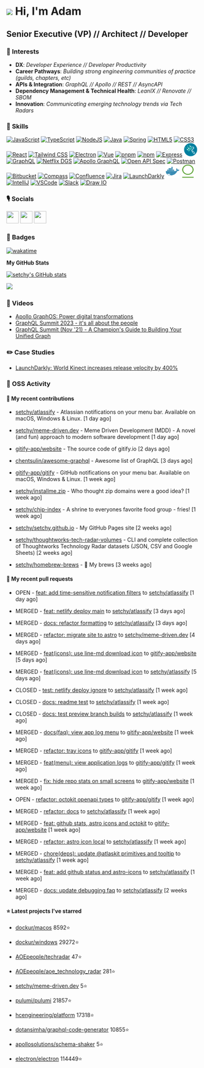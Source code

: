 ![](https://user-images.githubusercontent.com/18350557/176309783-0785949b-9127-417c-8b55-ab5a4333674e.gif) Hi, I'm Adam
============================================================================================================================

Senior Executive (VP) // Architect // Developer
-----------------------------------------------

### 🔭 Interests

- **DX**: *Developer Experience // Developer Productivity*
- **Career Pathways**: *Building strong engineering communities of practice (guilds, chapters, etc)*
- **APIs & Integration**: *GraphQL // Apollo // REST // AsyncAPI*
- **Dependency Management & Technical Health**: *LeanIX // Renovate // SBOM*
- **Innovation**: *Communicating emerging technology trends via Tech Radars*

### 💪 Skills

<p align="left">
  <a href="https://developer.mozilla.org/en-US/docs/Web/JavaScript" target="_blank" rel="noreferrer"><img src="https://raw.githubusercontent.com/danielcranney/readme-generator/main/public/icons/skills/javascript-colored.svg" width="36" height="36" alt="JavaScript" /></a>
  <a href="https://www.typescriptlang.org/" target="_blank" rel="noreferrer"><img src="https://raw.githubusercontent.com/danielcranney/readme-generator/main/public/icons/skills/typescript-colored.svg" width="36" height="36" alt="TypeScript" /></a>
  <a href="https://nodejs.org/en/" target="_blank" rel="noreferrer"><img src="https://raw.githubusercontent.com/danielcranney/readme-generator/main/public/icons/skills/nodejs-colored.svg" width="36" height="36" alt="NodeJS" /></a>
  <a href="https://www.oracle.com/java/" target="_blank" rel="noreferrer"><img src="https://raw.githubusercontent.com/danielcranney/readme-generator/main/public/icons/skills/java-colored.svg" width="36" height="36" alt="Java" /></a>
  <a href="https://spring.io/" target="_blank" rel="noreferrer"><img src="https://cdn.worldvectorlogo.com/logos/spring-3.svg" width="36" height="36" alt="Spring" /></a> 
  <a href="https://developer.mozilla.org/en-US/docs/Glossary/HTML5" target="_blank" rel="noreferrer"><img src="https://raw.githubusercontent.com/danielcranney/readme-generator/main/public/icons/skills/html5-colored.svg" width="36" height="36" alt="HTML5" /></a>
  <a href="https://www.w3.org/TR/CSS/#css" target="_blank" rel="noreferrer"><img src="https://raw.githubusercontent.com/danielcranney/readme-generator/main/public/icons/skills/css3-colored.svg" width="36" height="36" alt="CSS3" /></a>
  <a href="https://react.dev/" target="_blank" rel="noreferrer"><img src="https://cdn.worldvectorlogo.com/logos/react-2.svg" width="36" height="36" alt="React" /></a>
  <a href="https://tailwindcss.com/" target="_blank" rel="noreferrer"><img src="https://cdn.worldvectorlogo.com/logos/tailwind-css-2.svg" width="36" height="36" alt="Tailwind CSS" /></a>
  <a href="https://www.electronjs.org/" target="_blank" rel="noreferrer"><img src="https://cdn.worldvectorlogo.com/logos/electron-1.svg" width="36" height="36" alt="Electron" /></a>
  <a href="https://vuejs.org/" target="_blank" rel="noreferrer"><img src="https://cdn.worldvectorlogo.com/logos/vue-9.svg" width="36" height="36" alt="Vue" /></a>
  <a href="https://pnpm.io/" target="_blank" rel="noreferrer"><img src="https://encrypted-tbn0.gstatic.com/images?q=tbn:ANd9GcSGcwBnoTNg212cvEclMX-_qRw_P-_odFp3aafVal77Hg&s" width="36" height="36" alt="pnpm" /></a>
  <a href="https://www.npmjs.com/" target="_blank" rel="noreferrer"><img src="https://cdn.worldvectorlogo.com/logos/npm-square-red-1.svg" width="36" height="36" alt="npm" /></a>
  <a href="https://expressjs.com/" target="_blank" rel="noreferrer"><img src="https://raw.githubusercontent.com/danielcranney/readme-generator/main/public/icons/skills/express-colored.svg" width="36" height="36" alt="Express" /></a>
  <a href="https://docs.renovatebot.com/" target="_blank" rel="noreferrer"><img src="https://raw.githubusercontent.com/renovatebot/renovate/refs/heads/main/docs/usage/assets/images/logo.png" width="36" height="36" alt="Renovate" /></a>
  <a href="https://graphql.org/" target="_blank" rel="noreferrer"><img src="https://raw.githubusercontent.com/danielcranney/readme-generator/main/public/icons/skills/graphql-colored.svg" width="36" height="36" alt="GraphQL" /></a>
  <a href="https://netflix.github.io/dgs/" target="_blank" rel="noreferrer"><img src="https://raw.githubusercontent.com/Netflix/dgs/main/docs/images/dgs-framework-brand/Icon/dgs-icon--blue.svg" width="36" height="36" alt="Netflix DGS" /></a>
  <a href="https://apollographql.com/" target="_blank" rel="noreferrer"><img src="https://cdn.worldvectorlogo.com/logos/apollo-graphql-compact.svg" width="36" height="36" alt="Apollo GraphQL" /></a>
  <a href="https://swagger.io/specification/" target="_blank" rel="noreferrer"><img src="https://cdn.worldvectorlogo.com/logos/openapi-1.svg" width="36" height="36" alt="Open API Spec" /></a>
  <a href="https://www.postman.com//" target="_blank" rel="noreferrer"><img src="https://cdn.worldvectorlogo.com/logos/postman.svg" width="36" height="36" alt="Postman" /></a>
  <a href="https://www.atlassian.com/software/bitbucket" target="_blank" rel="noreferrer"><img src="https://cdn.worldvectorlogo.com/logos/bitbucket-icon.svg" width="36" height="36" alt="Bitbucket" /></a>
  <a href="https://www.atlassian.com/software/compass" target="_blank" rel="noreferrer"><img src="https://cdn.worldvectorlogo.com/logos/atlassian-compass-1.svg" width="36" height="36" alt="Compass" /></a>
  <a href="https://www.atlassian.com/software/confluence" target="_blank" rel="noreferrer"><img src="https://cdn.worldvectorlogo.com/logos/confluence-1.svg" width="36" height="36" alt="Confluence" /></a>
  <a href="https://www.atlassian.com/software/jira" target="_blank" rel="noreferrer"><img src="https://cdn.worldvectorlogo.com/logos/jira-1.svg" width="36" height="36" alt="Jira" /></a>
  <a href="https://launchdarkly.com/" target="_blank" rel="noreferrer"><img src="https://cdn.worldvectorlogo.com/logos/launchdarkly-2.svg" width="36" height="36" alt="LaunchDarkly" /></a>
  <a href="https://docker.com/" target="_blank" rel="noreferrer"><img src="https://raw.githubusercontent.com/nx211/homer-icons/master/png/docker.png" width="36" height="36" alt="Docker" /></a>
  <a href="https://jfrog.com/artifactory/" target="_blank" rel="noreferrer"><img src="https://raw.githubusercontent.com/nx211/homer-icons/master/png/artifactory.png" width="36" height="36" alt="Artifactory" /></a>
  <a href="https://www.jetbrains.com/idea/" target="_blank" rel="noreferrer"><img src="https://cdn.worldvectorlogo.com/logos/intellij-idea-1.svg" width="36" height="36" alt="IntelliJ" /></a>
  <a href="https://code.visualstudio.com/" target="_blank" rel="noreferrer"><img src="https://cdn.worldvectorlogo.com/logos/visual-studio-code-1.svg" width="36" height="36" alt="VSCode" /></a>
  <a href="https://slack.com/" target="_blank" rel="noreferrer"><img src="https://cdn.worldvectorlogo.com/logos/slack-new-logo.svg" width="36" height="36" alt="Slack" /></a>
  <a href="https://drawio-app.com/" target="_blank" rel="noreferrer"><img src="https://cdn.worldvectorlogo.com/logos/draw-io.svg" width="36" height="36" alt="Draw IO" /></a>
</p>

                      

### 🎙️ Socials
                  
<p align="left">
  <a href="https://www.github.com/setchy" target="_blank" rel="noreferrer"><img src="https://raw.githubusercontent.com/danielcranney/readme-generator/main/public/icons/socials/github.svg" width="32" height="32" /></a>
  <a href="https://www.linkedin.com/in/adamsetch" target="_blank" rel="noreferrer"><img src="https://raw.githubusercontent.com/danielcranney/readme-generator/main/public/icons/socials/linkedin.svg" width="32" height="32" /></a>
  <a href="https://www.twitter.com/setchy87" target="_blank" rel="noreferrer"><img src="https://raw.githubusercontent.com/danielcranney/readme-generator/main/public/icons/socials/twitter.svg" width="32" height="32" /></a>
</p>

### 📛 Badges

[![wakatime](https://wakatime.com/badge/user/2b948ae2-4be1-4020-8a57-7de60b53fe1d.svg)](https://wakatime.com/@2b948ae2-4be1-4020-8a57-7de60b53fe1d)

<b>My GitHub Stats</b>

<a href="http://www.github.com/setchy"><img src="https://github-readme-stats.vercel.app/api?username=setchy&show_icons=true&hide=&count_private=true&title_color=0891b2&text_color=ffffff&icon_color=0891b2&bg_color=1c1917&hide_border=true&show_icons=true" alt="setchy's GitHub stats" /></a>

<a href="http://www.github.com/setchy"><img src="https://github-readme-streak-stats.herokuapp.com/?user=setchy&stroke=ffffff&background=1c1917&ring=0891b2&fire=0891b2&currStreakNum=ffffff&currStreakLabel=0891b2&sideNums=ffffff&sideLabels=ffffff&dates=ffffff&hide_border=true" /></a>

### 📼 Videos

- [Apollo GraphOS: Power digital transformations](https://www.apollographql.com/enterprise?wvideo=4fu2lsjssc)
- [GraphQL Summit 2023 - it's all about the people](https://www.youtube.com/watch?v=090IWEcHbJc)
- [GraphQL Summit (Nov '21) - A Champion's Guide to Building Your Unified Graph](https://www.apollographql.com/events/roundtable/graphql-summit-november-2021/a-champions-guide-to-building-your-unified-graph)

### ✏️ Case Studies

- [LaunchDarkly: World Kinect increases release velocity by 400%](https://launchdarkly.com/case-studies/world-kinect/)

### 🎯 OSS Activity
#### 🚀 My recent contributions



- [setchy/atlassify](https://github.com/setchy/atlassify) - Atlassian notifications on your menu bar. Available on macOS, Windows &amp; Linux.  [1 day ago]

- [setchy/meme-driven.dev](https://github.com/setchy/meme-driven.dev) - Meme Driven Development (MDD) - A novel (and fun) approach to modern software development [1 day ago]

- [gitify-app/website](https://github.com/gitify-app/website) - The source code of gitify.io [2 days ago]

- [chentsulin/awesome-graphql](https://github.com/chentsulin/awesome-graphql) - Awesome list of GraphQL [3 days ago]

- [gitify-app/gitify](https://github.com/gitify-app/gitify) - GitHub notifications on your menu bar. Available on macOS, Windows &amp; Linux. [1 week ago]

- [setchy/installme.zip](https://github.com/setchy/installme.zip) - Who thought zip domains were a good idea? [1 week ago]

- [setchy/chip-index](https://github.com/setchy/chip-index) - A shrine to everyones favorite food group - fries! [1 week ago]

- [setchy/setchy.github.io](https://github.com/setchy/setchy.github.io) - My GitHub Pages site [2 weeks ago]

- [setchy/thoughtworks-tech-radar-volumes](https://github.com/setchy/thoughtworks-tech-radar-volumes) - CLI and complete collection of Thoughtworks Technology Radar datasets (JSON, CSV and Google Sheets) [2 weeks ago]

- [setchy/homebrew-brews](https://github.com/setchy/homebrew-brews) - 🍻 My brews [3 weeks ago]

#### 🎉 My recent pull requests



- OPEN - [feat: add time-sensitive notification filters](https://github.com/setchy/atlassify/pull/358) to [setchy/atlassify](https://github.com/setchy/atlassify) [1 day ago]

- MERGED - [feat: netlify deploy main](https://github.com/setchy/atlassify/pull/355) to [setchy/atlassify](https://github.com/setchy/atlassify) [3 days ago]

- MERGED - [docs: refactor formatting](https://github.com/setchy/atlassify/pull/354) to [setchy/atlassify](https://github.com/setchy/atlassify) [3 days ago]

- MERGED - [refactor: migrate site to astro](https://github.com/setchy/meme-driven.dev/pull/1) to [setchy/meme-driven.dev](https://github.com/setchy/meme-driven.dev) [4 days ago]

- MERGED - [feat(icons): use line-md download icon](https://github.com/gitify-app/website/pull/268) to [gitify-app/website](https://github.com/gitify-app/website) [5 days ago]

- MERGED - [feat(icons): use line-md download icon](https://github.com/setchy/atlassify/pull/352) to [setchy/atlassify](https://github.com/setchy/atlassify) [5 days ago]

- CLOSED - [test: netlify deploy ignore](https://github.com/setchy/atlassify/pull/346) to [setchy/atlassify](https://github.com/setchy/atlassify) [1 week ago]

- CLOSED - [docs: readme test](https://github.com/setchy/atlassify/pull/345) to [setchy/atlassify](https://github.com/setchy/atlassify) [1 week ago]

- CLOSED - [docs: test preview branch builds](https://github.com/setchy/atlassify/pull/344) to [setchy/atlassify](https://github.com/setchy/atlassify) [1 week ago]

- MERGED - [docs(faq): view app log menu](https://github.com/gitify-app/website/pull/264) to [gitify-app/website](https://github.com/gitify-app/website) [1 week ago]

- MERGED - [refactor: tray icons](https://github.com/gitify-app/gitify/pull/1633) to [gitify-app/gitify](https://github.com/gitify-app/gitify) [1 week ago]

- MERGED - [feat(menu): view application logs](https://github.com/gitify-app/gitify/pull/1632) to [gitify-app/gitify](https://github.com/gitify-app/gitify) [1 week ago]

- MERGED - [fix: hide repo stats on small screens](https://github.com/gitify-app/website/pull/261) to [gitify-app/website](https://github.com/gitify-app/website) [1 week ago]

- OPEN - [refactor: octokit openapi types](https://github.com/gitify-app/gitify/pull/1626) to [gitify-app/gitify](https://github.com/gitify-app/gitify) [1 week ago]

- MERGED - [refactor: docs](https://github.com/setchy/atlassify/pull/340) to [setchy/atlassify](https://github.com/setchy/atlassify) [1 week ago]

- MERGED - [feat: github stats, astro icons and octokit](https://github.com/gitify-app/website/pull/260) to [gitify-app/website](https://github.com/gitify-app/website) [1 week ago]

- MERGED - [refactor: astro icon local](https://github.com/setchy/atlassify/pull/339) to [setchy/atlassify](https://github.com/setchy/atlassify) [1 week ago]

- MERGED - [chore(deps): update @atlaskit primitives and tooltip](https://github.com/setchy/atlassify/pull/338) to [setchy/atlassify](https://github.com/setchy/atlassify) [1 week ago]

- MERGED - [feat: add github status and astro-icons](https://github.com/setchy/atlassify/pull/333) to [setchy/atlassify](https://github.com/setchy/atlassify) [1 week ago]

- MERGED - [docs: update debugging faq](https://github.com/setchy/atlassify/pull/326) to [setchy/atlassify](https://github.com/setchy/atlassify) [2 weeks ago]

#### ⭐ Latest projects I've starred



- [dockur/macos](https://github.com/dockur/macos) 8592⭐

- [dockur/windows](https://github.com/dockur/windows) 29272⭐

- [AOEpeople/techradar](https://github.com/AOEpeople/techradar) 47⭐

- [AOEpeople/aoe_technology_radar](https://github.com/AOEpeople/aoe_technology_radar) 281⭐

- [setchy/meme-driven.dev](https://github.com/setchy/meme-driven.dev) 5⭐

- [pulumi/pulumi](https://github.com/pulumi/pulumi) 21857⭐

- [hcengineering/platform](https://github.com/hcengineering/platform) 17318⭐

- [dotansimha/graphql-code-generator](https://github.com/dotansimha/graphql-code-generator) 10855⭐

- [apollosolutions/schema-shaker](https://github.com/apollosolutions/schema-shaker) 5⭐

- [electron/electron](https://github.com/electron/electron) 114449⭐


